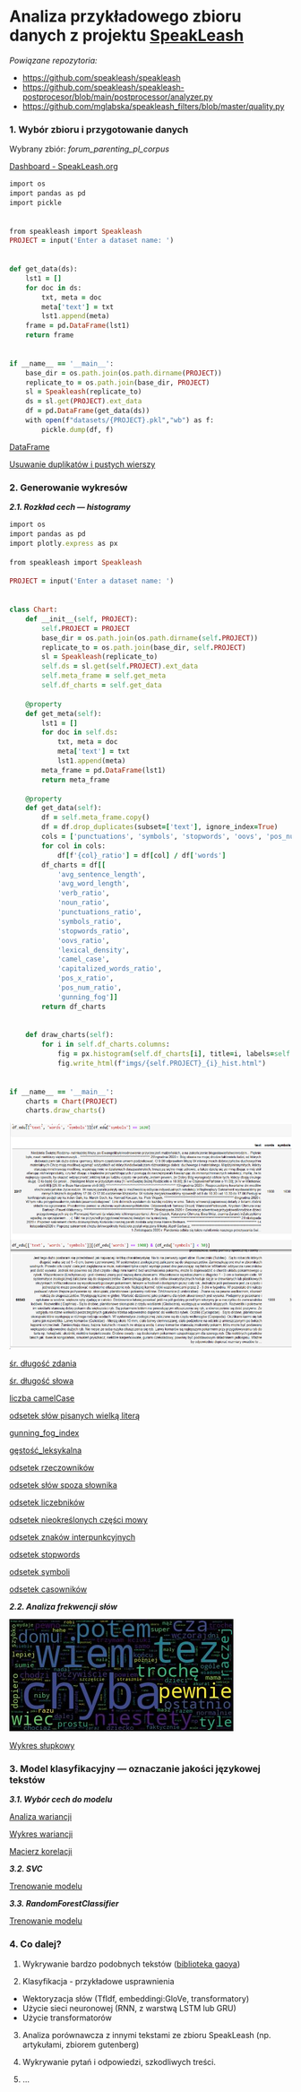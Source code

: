 # Analiza przykładowego zbioru danych z projektu [SpeakLeash](https://speakleash.org/)

*Powiązane repozytoria:*
- https://github.com/speakleash/speakleash
- https://github.com/speakleash/speakleash-postprocesor/blob/main/postprocessor/analyzer.py
- https://github.com/mglabska/speakleash_filters/blob/master/quality.py

### 1. Wybór zbioru i przygotowanie danych

Wybrany zbiór: *forum_parenting_pl_corpus*

[Dashboard - SpeakLeash.org](http://speakleash.org/en/dashboard-en/)

```ruby
import os
import pandas as pd
import pickle


from speakleash import Speakleash
PROJECT = input('Enter a dataset name: ')


def get_data(ds):
    lst1 = []
    for doc in ds:
        txt, meta = doc
        meta['text'] = txt
        lst1.append(meta)
    frame = pd.DataFrame(lst1)
    return frame


if __name__ == '__main__':
    base_dir = os.path.join(os.path.dirname(PROJECT))
    replicate_to = os.path.join(base_dir, PROJECT)
    sl = Speakleash(replicate_to)
    ds = sl.get(PROJECT).ext_data
    df = pd.DataFrame(get_data(ds))
    with open(f"datasets/{PROJECT}.pkl","wb") as f:
        pickle.dump(df, f)
```

[DataFrame](text_analysis.ipynb#DataFrame)

[Usuwanie duplikatów i pustych wierszy](text_analysis.ipynb#Duplikaty)

### 2. Generowanie wykresów

*******2.1. Rozkład cech — histogramy*******

```ruby
import os
import pandas as pd
import plotly.express as px

from speakleash import Speakleash

PROJECT = input('Enter a dataset name: ')


class Chart:
    def __init__(self, PROJECT):
        self.PROJECT = PROJECT
        base_dir = os.path.join(os.path.dirname(self.PROJECT))
        replicate_to = os.path.join(base_dir, self.PROJECT)
        sl = Speakleash(replicate_to)
        self.ds = sl.get(self.PROJECT).ext_data
        self.meta_frame = self.get_meta
        self.df_charts = self.get_data

    @property
    def get_meta(self):
        lst1 = []
        for doc in self.ds:
            txt, meta = doc
            meta['text'] = txt
            lst1.append(meta)
        meta_frame = pd.DataFrame(lst1)
        return meta_frame

    @property
    def get_data(self):
        df = self.meta_frame.copy()
        df = df.drop_duplicates(subset=['text'], ignore_index=True)
        cols = ['punctuations', 'symbols', 'stopwords', 'oovs', 'pos_num', 'pos_x', 'capitalized_words']
        for col in cols:
            df[f'{col}_ratio'] = df[col] / df['words']
        df_charts = df[[
            'avg_sentence_length',
            'avg_word_length',
            'verb_ratio',
            'noun_ratio',
            'punctuations_ratio',
            'symbols_ratio',
            'stopwords_ratio',
            'oovs_ratio',
            'lexical_density',
            'camel_case',
            'capitalized_words_ratio',
            'pos_x_ratio',
            'pos_num_ratio',
            'gunning_fog']]
        return df_charts


    def draw_charts(self):
        for i in self.df_charts.columns:
            fig = px.histogram(self.df_charts[i], title=i, labels=self.df_charts[i].values)
            fig.write_html(f"imgs/{self.PROJECT}_{i}_hist.html")


if __name__ == '__main__':
    charts = Chart(PROJECT)
    charts.draw_charts()
```


![przykładowe zastosowanie](symbols.jpg)


[śr. długość zdania](imgs/forum_parenting_pl_corpus_avg_sentence_length_hist.html)

[śr. długość słowa](imgs/forum_parenting_pl_corpus_avg_word_length_hist.html)

[liczba camelCase](imgs/forum_parenting_pl_corpus_camel_case_hist.html)

[odsetek słów pisanych wielką literą](imgs/forum_parenting_pl_corpus_capitalized_words_ratio_hist.html)

[gunning_fog_index](imgs/forum_parenting_pl_corpus_gunning_fog_hist.html)

[gęstość_leksykalna](imgs/forum_parenting_pl_corpus_lexical_density_hist.html)

[odsetek rzeczowników](imgs/forum_parenting_pl_corpus_noun_ratio_hist.html)

[odsetek słów spoza słownika](imgs/forum_parenting_pl_corpus_oovs_ratio_hist.html)

[odsetek liczebników](imgs/forum_parenting_pl_corpus_pos_num_ratio_hist.html)

[odsetek nieokreślonych części mowy](imgs/forum_parenting_pl_corpus_pos_x_ratio_hist.html)

[odsetek znaków interpunkcyjnych](imgs/forum_parenting_pl_corpus_punctuations_ratio_hist.html)

[odsetek stopwords](imgs/forum_parenting_pl_corpus_stopwords_ratio_hist.html)

[odsetek symboli](imgs/forum_parenting_pl_corpus_symbols_ratio_hist.html)

[odsetek casowników](imgs/forum_parenting_pl_corpus_verb_ratio_hist.html)

*******2.2. Analiza frekwencji słów*******

![WordCloud](wordcloud.jpg)

[Wykres słupkowy](imgs/freq_bar.html)

### 3. Model klasyfikacyjny — oznaczanie jakości językowej tekstów

*******3.1. Wybór cech do modelu*******

[Analiza wariancji](classification.ipynb#Wybór-cech-do-modelu)

[Wykres wariancji](imgs/var_bar.html)

[Macierz korelacji](imgs/corr_matrix.html)




*******3.2. SVC*******

[Trenowanie modelu](classification.ipynb#SVC)

*******3.3. RandomForestClassifier*******

[Trenowanie modelu](classification.ipynb#Random-Forest)

### 4. Co dalej?

1. Wykrywanie bardzo podobnych tekstów
([biblioteka gaoya](https://pypi.org/project/gaoya/))

2. Klasyfikacja - przykładowe usprawnienia
- Wektoryzacja słów (TfIdf, embeddingi:GloVe, transformatory)
- Użycie sieci neuronowej (RNN, z warstwą LSTM lub GRU)
- Użycie transformatorów

3. Analiza porównawcza z innymi tekstami ze zbioru SpeakLeash (np. artykułami, zbiorem gutenberg)

4. Wykrywanie pytań i odpowiedzi, szkodliwych treści.

5. …

